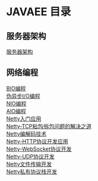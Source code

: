 # JAVAEE 目录

## 服务器架构

[服务器架构](https://github.com/maybehyc/huyc.github.io/tree/master/mybk/分布式服务器/服务器架构.md) <br>

## 网络编程
[BIO编程](https://github.com/maybehyc/huyc.github.io/tree/master/mybk/分布式服务器/网络编程/BIO编程.md) <br>
[伪异步I/O编程](https://github.com/maybehyc/huyc.github.io/tree/master/mybk/分布式服务器/网络编程/伪异步I/O.md) <br>
[NIO编程](https://github.com/maybehyc/huyc.github.io/tree/master/mybk/分布式服务器/网络编程/NIO编程.md) <br>
[AIO编程](https://github.com/maybehyc/huyc.github.io/tree/master/mybk/分布式服务器/网络编程/AIO编程.md) <br>
[Netty入门应用](https://github.com/maybehyc/huyc.github.io/tree/master/mybk/分布式服务器/网络编程/Netty入门应用.md) <br>
[Netty-TCP粘包∕拆包问题的解决之道](https://github.com/maybehyc/huyc.github.io/tree/master/mybk/分布式服务器/网络编程/Netty-TCP粘包∕拆包问题的解决之道.md) <br>
[Netty编解码技术](https://github.com/maybehyc/huyc.github.io/tree/master/mybk/分布式服务器/网络编程/Netty编解码技术.md) <br>
[Netty-HTTP协议开发应用](https://github.com/maybehyc/huyc.github.io/tree/master/mybk/分布式服务器/网络编程/Netty-HTTP协议开发应用.md) <br>
[Netty-WebSocket协议开发](https://github.com/maybehyc/huyc.github.io/tree/master/mybk/分布式服务器/网络编程/Netty-WebSocket协议开发.md) <br>
[Netty-UDP协议开发](https://github.com/maybehyc/huyc.github.io/tree/master/mybk/分布式服务器/网络编程/Netty-UDP协议开发.md) <br>
[Netty文件传输开发](https://github.com/maybehyc/huyc.github.io/tree/master/mybk/分布式服务器/网络编程/Netty文件传输开发.md) <br>
[Netty私有协议栈开发](https://github.com/maybehyc/huyc.github.io/tree/master/mybk/分布式服务器/网络编程/Netty私有协议栈开发.md) <br>
